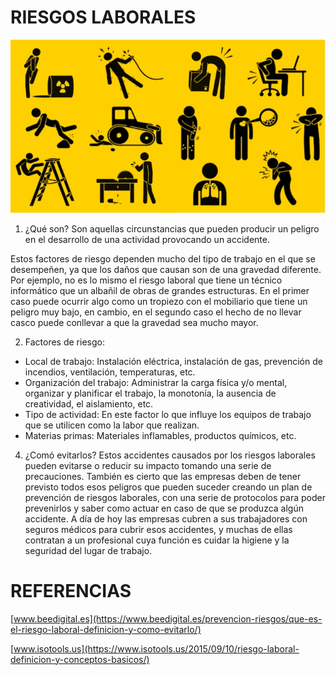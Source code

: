 # RIESGOS LABORALES

![Riesgos Laborales](img/riesgoslaborales.jpg)

1. ¿Qué son?
Son aquellas circunstancias que pueden producir un peligro en el desarrollo de una actividad provocando un accidente.

Estos factores de riesgo dependen mucho del tipo de trabajo en el que se desempeñen, ya que los daños que causan son de una gravedad diferente. Por ejemplo, no es lo mismo el riesgo laboral que tiene un técnico informático que un albañil de obras de grandes estructuras. En el primer caso puede ocurrir algo como un tropiezo con el mobiliario que tiene un peligro muy bajo, en cambio, en el segundo caso el hecho de no llevar casco puede conllevar a que la gravedad sea mucho mayor.

2. Factores de riesgo:
* Local de trabajo: Instalación eléctrica, instalación de gas, prevención de incendios, ventilación, temperaturas, etc.
* Organización del trabajo: Administrar la carga física y/o mental, organizar y planificar el trabajo, la monotonía, la ausencia de creatividad, el aislamiento, etc.
* Tipo de actividad: En este factor lo que influye los equipos de trabajo que se utilicen como la labor que realizan.
* Materias primas: Materiales inflamables, productos químicos, etc.

4. ¿Comó evitarlos?
Estos accidentes causados por los riesgos laborales pueden evitarse o reducir su impacto tomando una serie de precauciones. También es cierto que las empresas deben de tener previsto todos esos peligros que pueden suceder creando un plan de prevención de riesgos laborales, con una serie de protocolos para poder prevenirlos y saber como actuar en caso de que se produzca algún accidente.
A día de hoy las empresas cubren a sus trabajadores con seguros médicos para cubrir esos accidentes, y muchas de ellas contratan a un profesional cuya función es cuidar la higiene y la seguridad del lugar de trabajo.

# REFERENCIAS
[www.beedigital.es](https://www.beedigital.es/prevencion-riesgos/que-es-el-riesgo-laboral-definicion-y-como-evitarlo/)

[www.isotools.us](https://www.isotools.us/2015/09/10/riesgo-laboral-definicion-y-conceptos-basicos/)
